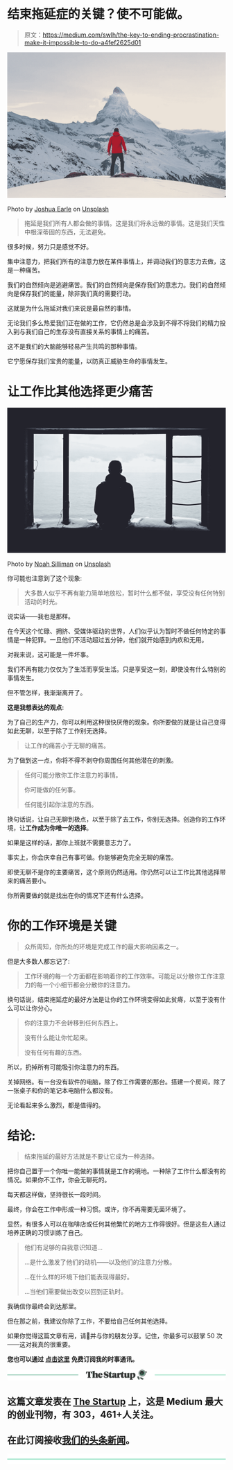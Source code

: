 # 结束拖延症的关键？使不可能做。

> 原文：<https://medium.com/swlh/the-key-to-ending-procrastination-make-it-impossible-to-do-a4fef2625d01>

![](img/a09ab906f896de4b9e5a419cba4a1f88.png)

Photo by [Joshua Earle](https://unsplash.com/photos/-87JyMb9ZfU?utm_source=unsplash&utm_medium=referral&utm_content=creditCopyText) on [Unsplash](https://unsplash.com/?utm_source=unsplash&utm_medium=referral&utm_content=creditCopyText)

> 拖延是我们所有人都会做的事情。这是我们将永远做的事情。这是我们天性中根深蒂固的东西，无法避免。

很多时候，努力只是感觉不好。

集中注意力，把我们所有的注意力放在某件事情上，并调动我们的意志力去做，这是一种痛苦。

我们的自然倾向是逃避痛苦。我们的自然倾向是保存我们的意志力。我们的自然倾向是保存我们的能量，除非我们真的需要行动。

这就是为什么拖延对我们来说是最自然的事情。

无论我们多么热爱我们正在做的工作，它仍然总是会涉及到不得不将我们的精力投入到与我们自己的生存没有直接关系的事情上的痛苦。

这不是我们的大脑能够轻易产生共鸣的那种事情。

它宁愿保存我们宝贵的能量，以防真正威胁生命的事情发生。

# 让工作比其他选择更少痛苦

![](img/5b3289b9d24a1abd627556a45127befa.png)

Photo by [Noah Silliman](https://unsplash.com/photos/gzhyKEo_cbU?utm_source=unsplash&utm_medium=referral&utm_content=creditCopyText) on [Unsplash](https://unsplash.com/search/photos/bored?utm_source=unsplash&utm_medium=referral&utm_content=creditCopyText)

你可能也注意到了这个现象:

> 大多数人似乎不再有能力简单地放松，暂时什么都不做，享受没有任何特别活动的时光。

说实话——我也是那样。

在今天这个忙碌、拥挤、受媒体驱动的世界，人们似乎认为暂时不做任何特定的事情是一种犯罪。一旦他们不活动超过五分钟，他们就开始感到内疚和无用。

对我来说，这可能是一件坏事。

我们不再有能力仅仅为了生活而享受生活。只是享受这一刻，即使没有什么特别的事情发生。

但不管怎样，我渐渐离开了。

**这是我想表达的观点:**

为了自己的生产力，你可以利用这种很快厌倦的现象。你所要做的就是让自己变得如此无聊，以至于除了工作别无选择。

> 让工作的痛苦小于无聊的痛苦。

为了做到这一点，你将不得不剥夺你周围任何其他潜在的刺激。

> 任何可能分散你工作注意力的事情。
> 
> 你可能做的任何事。
> 
> 任何能引起你注意的东西。

换句话说，让自己无聊到极点，以至于除了去工作，你别无选择。创造你的工作环境，让**工作成为你唯一的选择**。

如果是这样的话，那你上班就不需要意志力了。

事实上，你会庆幸自己有事可做。你能够避免完全无聊的痛苦。

即使无聊不是你的主要痛苦，这个原则仍然适用。你仍然可以让工作比其他选择带来的痛苦要小。

你所需要做的就是找出在你的情况下还有什么选择。

# 你的工作环境是关键

> 众所周知，你所处的环境是完成工作的最大影响因素之一。

但是大多数人都忘记了:

> 工作环境的每一个方面都在影响着你的工作效率。可能足以分散你工作注意力的每一个小细节都会分散你的注意力。

换句话说，结束拖延症的最好方法是让你的工作环境变得如此贫瘠，以至于没有什么可以让你分心。

> 你的注意力不会转移到任何东西上。
> 
> 没有什么能让你忙起来。
> 
> 没有任何有趣的东西。

所以，扔掉所有可能吸引你注意力的东西。

关掉网络。有一台没有软件的电脑，除了你工作需要的那台。搭建一个房间，除了一张桌子和你的笔记本电脑什么都没有。

无论看起来多么激烈，都是值得的。

# 结论:

> 结束拖延的最好方法就是不要让它成为一种选择。

把你自己置于一个你唯一能做的事情就是工作的境地。一种除了工作什么都没有的情况。如果你不工作，你会无聊死的。

每天都这样做，坚持很长一段时间。

最终，你会在工作中形成一种习惯。或许，你不再需要无菌环境了。

显然，有很多人可以在咖啡店或任何其他繁忙的地方工作得很好。但是这些人通过培养正确的习惯训练了自己。

> 他们有足够的自我意识知道…
> 
> …是什么激发了他们的动机——以及他们的注意力分散。
> 
> …在什么样的环境下他们能表现得最好。
> 
> …当他们需要做出改变以回到正轨时。

我确信你最终会到达那里。

但在那之前，我建议你除了工作，不要给自己任何其他选择。

如果你觉得这篇文章有用，请👏并与你的朋友分享。记住，你最多可以鼓掌 50 次——这对我真的很重要。

**您也可以通过** [**点击这里**](https://mailchi.mp/b0d1e1fba452/struggle-first-thrive-later) **免费订阅我的时事通讯。**

[![](img/308a8d84fb9b2fab43d66c117fcc4bb4.png)](https://medium.com/swlh)

## 这篇文章发表在 [The Startup](https://medium.com/swlh) 上，这是 Medium 最大的创业刊物，有 303，461+人关注。

## 在此订阅接收[我们的头条新闻](http://growthsupply.com/the-startup-newsletter/)。

[![](img/b0164736ea17a63403e660de5dedf91a.png)](https://medium.com/swlh)